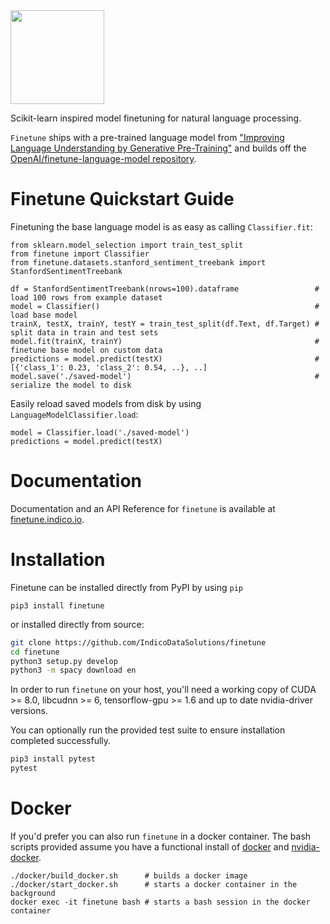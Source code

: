 <img src="https://i.imgur.com/kYL058E.png" height="150px">

Scikit-learn inspired model finetuning for natural language processing.

`Finetune` ships with a pre-trained language model
from ["Improving Language Understanding by Generative Pre-Training"](https://s3-us-west-2.amazonaws.com/openai-assets/research-covers/language-unsupervised/language_understanding_paper.pdf)
and builds off the [OpenAI/finetune-language-model repository](https://github.com/openai/finetune-transformer-lm).

Finetune Quickstart Guide
=========================

Finetuning the base language model is as easy as calling `Classifier.fit`:

```python3
from sklearn.model_selection import train_test_split
from finetune import Classifier
from finetune.datasets.stanford_sentiment_treebank import StanfordSentimentTreebank

df = StanfordSentimentTreebank(nrows=100).dataframe                 # load 100 rows from example dataset
model = Classifier()                                                # load base model
trainX, testX, trainY, testY = train_test_split(df.Text, df.Target) # split data in train and test sets
model.fit(trainX, trainY)                                           # finetune base model on custom data
predictions = model.predict(testX)                                  # [{'class_1': 0.23, 'class_2': 0.54, ..}, ..]
model.save('./saved-model')                                         # serialize the model to disk
```

Easily reload saved models from disk by using `LanguageModelClassifier.load`:

```
model = Classifier.load('./saved-model')
predictions = model.predict(testX)
```

Documentation
=============
Documentation and an API Reference for `finetune` is available at [finetune.indico.io](https://finetune.indico.io).

Installation
============
Finetune can be installed directly from PyPI by using `pip`

```
pip3 install finetune
```

or installed directly from source:

```bash
git clone https://github.com/IndicoDataSolutions/finetune
cd finetune
python3 setup.py develop
python3 -m spacy download en
```

In order to run `finetune` on your host, you'll need a working copy of CUDA >= 8.0, libcudnn >= 6, tensorflow-gpu >= 1.6 and up to date nvidia-driver versions.

You can optionally run the provided test suite to ensure installation completed successfully.

```bash
pip3 install pytest
pytest
```

Docker
=======

If you'd prefer you can also run `finetune` in a docker container. The bash scripts provided assume you have a functional install of [docker](https://docs.docker.com/install/) and [nvidia-docker](https://github.com/nvidia/nvidia-docker/wiki/Installation-(version-2.0)).

```
./docker/build_docker.sh      # builds a docker image
./docker/start_docker.sh      # starts a docker container in the background
docker exec -it finetune bash # starts a bash session in the docker container
```



